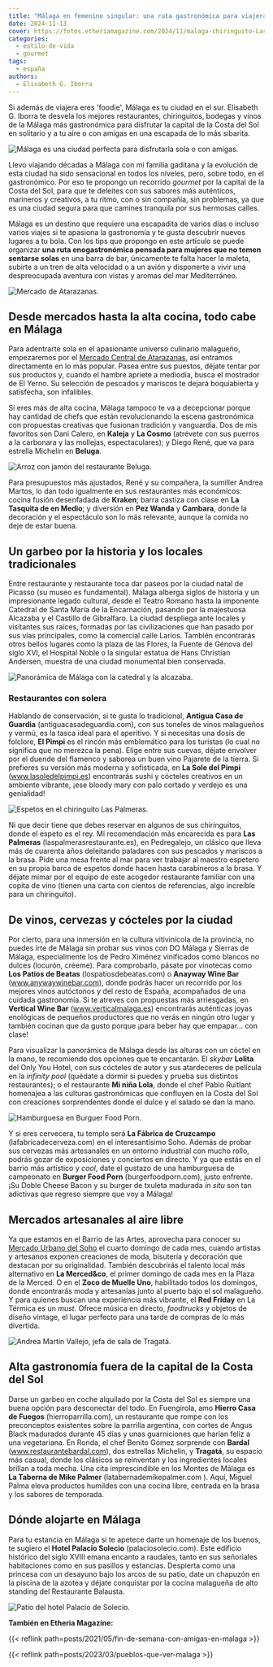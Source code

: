 ```yaml
---
title: "Málaga en femenino singular: una ruta gastronómica para viajeras foodies"
date: 2024-11-13
cover: https://fotos.etheriamagazine.com/2024/11/malaga-chiringuito-Las-palmeras.jpg
categories: 
  - estilo-de-vida
  - gourmet
tags: 
  - españa
authors: 
  - Elisabeth G. Iborra
---
```


Si además de viajera eres 'foodie', Málaga es tu ciudad en el sur. Elisabeth G. Iborra 
te desvela los mejores restaurantes, chiringuitos, bodegas y vinos de la Málaga más 
gastronómica para disfrutar la capital de la Costa del Sol en solitario y a tu aire o 
con amigas en una escapada de lo más sibarita. 

![Málaga es una ciudad perfecta para disfrutarla sola o con amigas.](https://fotos.etheriamagazine.com/2024/11/malaga-amigas.jpg "Málaga es una ciudad perfecta para disfrutarla sola o con amigas. © Turismo Ayuntamiento de Málaga")

Llevo viajando décadas a Málaga con mi familia gaditana y la evolución de esta ciudad ha 
sido sensacional en todos los niveles, pero, sobre todo, en el gastronómico. Por eso te 
propongo un recorrido _gourmet_ por la capital de la Costa del Sol, para que te deleites 
con sus sabores más auténticos, marineros y creativos, a tu ritmo, con o sin compañía, 
sin problemas, ya que es una ciudad segura para que camines tranquila por sus hermosas 
calles. 

Málaga es un destino que requiere una escapadita de varios días o incluso varios viajes 
si te apasiona la gastronomía y te gusta descubrir nuevos lugares a tu bola. Con los 
tips que propongo en este artículo se puede organizar **una ruta enogastronómica pensada 
para mujeres que no temen sentarse solas** en una barra de bar, únicamente te falta 
hacer la maleta, subirte a un tren de alta velocidad o a un avión y disponerte a vivir 
una despreocupada aventura con vistas y aromas del mar Mediterráneo. 

![Mercado de Atarazanas.](https://fotos.etheriamagazine.com/2024/11/malaga-Mercado-Atarazanas.jpg "Mercado de Atarazanas. © Turismo Ayuntamiento de Málaga")

## Desde mercados hasta la alta cocina, todo cabe en Málaga

Para adentrarte sola en el apasionante universo culinario malagueño, empezaremos por el 
[Mercado Central de 
Atarazanas](https://mercadomalaga.es/mercados/mercado-central-atarazanas/), así entramos 
directamente en lo más popular. Pasea entre sus puestos, déjate tentar por sus productos 
y, cuando el hambre apriete a mediodía, busca el mostrador de El Yerno. Su selección de 
pescados y mariscos te dejará boquiabierta y satisfecha, son infalibles. 

Si eres más de alta cocina, Málaga tampoco te va a decepcionar porque hay cantidad de 
chefs que están revolucionando la escena gastronómica con propuestas creativas que 
fusionan tradición y vanguardia. Dos de mis favoritos son Dani Calero, en **Kaleja** y 
**La Cosmo** (atrévete con sus puerros a la carbonara y las mollejas, espectaculares); y 
Diego René, que va para estrella Michelin en **Beluga**. 

![Arroz con jamón del restaurante Beluga.](https://fotos.etheriamagazine.com/2024/11/malaga-arroz-con-jamon-Beluga.jpg "Arroz con jamón del restaurante © Beluga.")

Para presupuestos más ajustados, René y su compañera, la sumiller Andrea Martos, lo dan 
todo igualmente en sus restaurantes más económicos: cocina fusión desenfadada de 
**Kraken**; barra castiza con clase en **La Tasquita de en Medio**; y diversión en **Pez 
Wanda** y **Cambara**, donde la decoración y el espectáculo son lo más relevante, aunque 
la comida no deje de estar buena. 

## Un garbeo por la historia y los locales tradicionales

Entre restaurante y restaurante toca dar paseos por la ciudad natal de Picasso (su museo 
es fundamental). Málaga alberga siglos de historia y un impresionante legado cultural, 
desde el Teatro Romano hasta la imponente Catedral de Santa María de la Encarnación, 
pasando por la majestuosa Alcazaba y el Castillo de Gibralfaro. La ciudad despliega ante 
locales y visitantes sus raíces, formadas por las civilizaciones que han pasado por sus 
vías principales, como la comercial calle Larios. También encontrarás otros bellos 
lugares como la plaza de las Flores, la Fuente de Génova del siglo XVI, el Hospital 
Noble o la singular estatua de Hans Christian Andersen, muestra de una ciudad monumental 
bien conservada. 

![Panorámica de Málaga con la catedral y la alcazaba.](https://fotos.etheriamagazine.com/2024/11/Malaga-Alcazaba-Ayuntamiento-Catedral.jpg "Panorámica de Málaga con la catedral y la alcazaba. © Turismo Ayuntamiento de Málaga")

### Restaurantes con solera

Hablando de conservación, si te gusta lo tradicional, **Antigua Casa de Guardia** 
(antiguacasadeguardia.com), con sus toneles de vinos malagueños y vermú, es la tasca 
ideal para el aperitivo. Y si necesitas una dosis de folclore, **El Pimpi** es el rincón 
más emblemático para los turistas (lo cual no significa que no merezca la pena). Elige 
entre sus cuevas, déjate envolver por el duende del flamenco y saborea un buen vino 
Pajarete de la tierra. Si prefieres su versión más moderna y sofisticada, en **La Sole 
del Pimpi** (www.lasoledelpimpi.es) encontrarás sushi y cócteles creativos en un 
ambiente vibrante, ¡ese bloody mary con palo cortado y verdejo es una genialidad! 

![Espetos en el chiringuito Las Palmeras.](https://fotos.etheriamagazine.com/2024/11/malaga-chiringuito-Las-palmeras.jpg "Espetos en el chiringuito © Las Palmeras.")

Ni que decir tiene que debes reservar en algunos de sus chiringuitos, donde el espeto es 
el rey. Mi recomendación más encarecida es para **Las Palmeras** 
(laspalmerasrestaurante.es), en Pedregalejo, un clásico que lleva más de cuarenta años 
deleitando paladares con sus pescados y mariscos a la brasa. Pide una mesa frente al mar 
para ver trabajar al maestro espetero en su propia barca de espetos donde hacen hasta 
carabineros a la brasa. Y déjate mimar por el equipo de este acogedor restaurante 
familiar con una copita de vino (tienen una carta con cientos de referencias, algo 
increíble para un chiringuito). 

## De vinos, cervezas y cócteles por la ciudad

Por cierto, para una inmersión en la cultura vitivinícola de la provincia, no puedes 
irte de Málaga sin probar sus vinos con DO Málaga y Sierras de Málaga, especialmente los 
de Pedro Ximénez vinificados como blancos no dulces (locurón, créeme). Para comprobarlo, 
pásate por vinotecas como **Los Patios de Beatas** (lospatiosdebeatas.com) o **Anayway 
Wine Bar** (www.anywaywinebar.com), donde podrás hacer un recorrido por los mejores 
vinos autóctonos y del resto de España, acompañados de una cuidada gastronomía. Si te 
atreves con propuestas más arriesgadas, en **Vertical Wine Bar** (www.verticalmalaga.es) 
encontrarás auténticas joyas enológicas de pequeños productores que no verás en ningún 
otro lugar y también cocinan que da gusto porque ¡para beber hay que empapar… con clase! 

Para visualizar la panorámica de Málaga desde las alturas con un cóctel en la mano, te 
recomiendo dos opciones que te encantarán. El _skybar_ **Lolita** del Only You Hotel, 
con sus cócteles de autor y sus atardeceres de película en la _infinity pool_ (quédate a 
dormir si puedes y prueba sus distintos restaurantes); o el restaurante **Mi niña 
Lola**, donde el chef Pablo Ruitlant homenajea a las culturas gastronómicas que 
confluyen en la Costa del Sol con creaciones sorprendentes donde el dulce y el salado se 
dan la mano. 

![Hamburguesa en Burguer Food Porn.](https://fotos.etheriamagazine.com/2024/11/Malaga-Burger-Food-Porn.jpg "Hamburguesa en © Burguer Food Porn.")

Y si eres cervecera, tu templo será **La Fábrica de Cruzcampo** (lafabricadecerveza.com) 
en el interesantísimo Soho. Además de probar sus cervezas más artesanales en un entorno 
industrial con mucho rollo, podrás gozar de exposiciones y conciertos en directo. Y ya 
que estás en el barrio más artístico y _cool_, date el gustazo de una hamburguesa de 
campeonato en **Burger Food Porn** (burgerfoodporn.com), justo enfrente. ¡Su Doble 
Cheese Bacon y su burger de txuleta madurada _in situ_ son tan adictivas que regreso 
siempre que voy a Málaga! 

## Mercados artesanales al aire libre

Ya que estamos en el Barrio de las Artes, aprovecha para conocer su [Mercado Urbano del 
Soho](https://visita.malaga.eu/es/que-ver-y-hacer/compras/mercados-artesanales/mercado-urbano-del-soho-barrio-de-las-artes-barrio-del-soho-malaga-p104127) 
el cuarto domingo de cada mes, cuando artistas y artesanos exponen creaciones de moda, 
bisutería y decoración que destacan por su originalidad. También descubrirás el talento 
local más alternativo en **La Merced&co**, el primer domingo de cada mes en la Plaza de 
la Merced. O en el **Zoco de Muelle Uno**, habilitado todos los domingos, donde 
encontrarás moda y artesanías junto al puerto bajo el sol malagueño. Y para quienes 
buscan una experiencia más vibrante, el **Red Friday** en La Térmica es un _must_. 
Ofrece música en directo, _foodtrucks_ y objetos de diseño vintage, el lugar perfecto 
para una tarde de compras de lo más divertida. 

![Andrea Martín Vallejo, jefa de sala de Tragatá.](https://fotos.etheriamagazine.com/2024/11/malaga-ronda-tragata.jpg "Andrea Martín Vallejo, jefa de sala de Tragatá.© GOMA BRAND NARRATIVES")

## Alta gastronomía fuera de la capital de la Costa del Sol

Darse un garbeo en coche alquilado por la Costa del Sol es siempre una buena opción para 
desconectar del todo. En Fuengirola, amo **Hierro Casa de Fuegos** (hierroparrilla.com), 
un restaurante que rompe con los preconceptos existentes sobre la parrilla argentina, 
con cortes de Angus Black madurados durante 45 días y unas guarniciones que harían feliz 
a una vegetariana. En Ronda, el chef Benito Gómez sorprende con **Bardal** 
(www.restaurantebardal.com), dos estrellas Michelin, y **Tragatá**, su espacio más 
casual, donde los clásicos se reinventan y los ingredientes locales brillan a toda 
mecha. Una cita imprescindible en los Montes de Málaga es **La Taberna de Mike Palmer** 
(latabernademikepalmer.com ). Aquí, Miguel Palma eleva productos humildes con una cocina 
libre, centrada en la brasa y los sabores de temporada. 

## Dónde alojarte en Málaga

Para tu estancia en Málaga si te apetece darte un homenaje de los buenos, te sugiero el 
**Hotel Palacio Solecio** (palaciosolecio.com). Este edificio histórico del siglo XVIII 
emana encanto a raudales, tanto en sus señoriales habitaciones como en sus pasillos y 
estancias. Despierta como una princesa con un desayuno bajo los arcos de su patio, date 
un chapuzón en la piscina de la azotea y déjate conquistar por la cocina malagueña de 
alto standing del Restaurante Balausta. 

![Patio del hotel Palacio de Solecio.](https://fotos.etheriamagazine.com/2024/11/malaga-palacio-soloecio-patio.jpg "Patio del hotel © Palacio de Solecio.")

**También en Etheria Magazine:** 

{{< reflink path=posts/2021/05/fin-de-semana-con-amigas-en-malaga >}} 

{{< reflink path=posts/2023/03/pueblos-que-ver-malaga >}}
